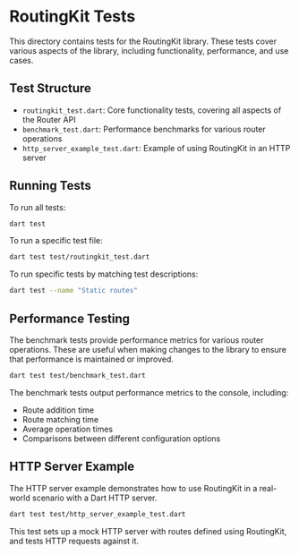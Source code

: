 # RoutingKit Tests

This directory contains tests for the RoutingKit library. These tests cover various aspects of the library, including functionality, performance, and use cases.

## Test Structure

- `routingkit_test.dart`: Core functionality tests, covering all aspects of the Router API
- `benchmark_test.dart`: Performance benchmarks for various router operations
- `http_server_example_test.dart`: Example of using RoutingKit in an HTTP server

## Running Tests

To run all tests:

```bash
dart test
```

To run a specific test file:

```bash
dart test test/routingkit_test.dart
```

To run specific tests by matching test descriptions:

```bash
dart test --name "Static routes"
```

## Performance Testing

The benchmark tests provide performance metrics for various router operations. These are useful when making changes to the library to ensure that performance is maintained or improved.

```bash
dart test test/benchmark_test.dart
```

The benchmark tests output performance metrics to the console, including:
- Route addition time
- Route matching time
- Average operation times
- Comparisons between different configuration options

## HTTP Server Example

The HTTP server example demonstrates how to use RoutingKit in a real-world scenario with a Dart HTTP server.

```bash
dart test test/http_server_example_test.dart
```

This test sets up a mock HTTP server with routes defined using RoutingKit, and tests HTTP requests against it. 
